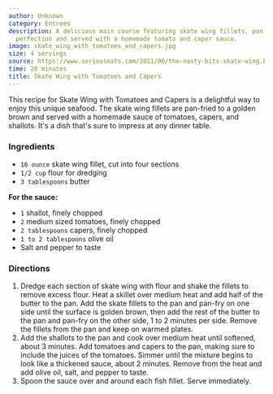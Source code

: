 ```yaml
---
author: Unknown
category: Entrees
description: A delicious main course featuring skate wing fillets, pan-fried to golden
  perfection and served with a homemade tomato and caper sauce.
image: skate_wing_with_tomatoes_and_capers.jpg
size: 4 servings
source: https://www.seriouseats.com/2011/06/the-nasty-bits-skate-wing.html
time: 20 minutes
title: Skate Wing with Tomatoes and Capers
---
```


This recipe for Skate Wing with Tomatoes and Capers is a delightful way to enjoy this unique seafood. The skate wing fillets are pan-fried to a golden brown and served with a homemade sauce of tomatoes, capers, and shallots. It's a dish that's sure to impress at any dinner table.

### Ingredients

* `16 ounce` skate wing fillet, cut into four sections
* `1/2 cup` flour for dredging
* `3 tablespoons` butter

**For the sauce:**

* `1` shallot, finely chopped
* `2` medium sized tomatoes, finely chopped
* `2 tablespoons` capers, finely chopped
* `1 to 2 tablespoons` olive oil
* Salt and pepper to taste

### Directions

1. Dredge each section of skate wing with flour and shake the fillets to remove excess flour. Heat a skillet over medium heat and add half of the butter to the pan. Add the skate fillets to the pan and pan-fry on one side until the surface is golden brown, then add the rest of the butter to the pan and pan-fry on the other side, 1 to 2 minutes per side. Remove the fillets from the pan and keep on warmed plates.
2. Add the shallots to the pan and cook over medium heat until softened, about 3 minutes. Add tomatoes and capers to the pan, making sure to include the juices of the tomatoes. Simmer until the mixture begins to look like a thickened sauce, about 2 minutes. Remove from the heat and add olive oil, salt, and pepper to taste.
3. Spoon the sauce over and around each fish fillet. Serve immediately.